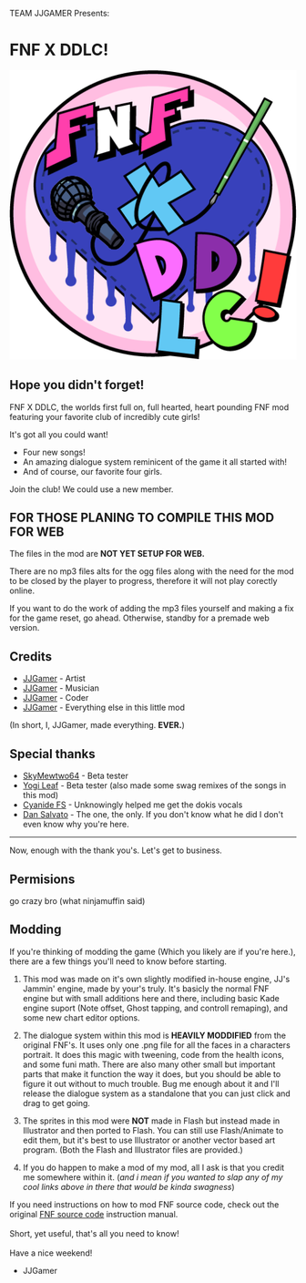 TEAM JJGAMER Presents:
# FNF X DDLC!
![FNF X DDLC!](art/iconOG.png)

Hope you didn't forget!
---
FNF X DDLC, the worlds first full on, full hearted, heart pounding FNF mod featuring your favorite club of incredibly cute girls!

It's got all you could want!
- Four new songs!
- An amazing dialogue system reminicent of the game it all started with!
- And of course, our favorite four girls.

Join the club! We could use a new member.

## FOR THOSE PLANING TO COMPILE THIS MOD FOR WEB
The files in the mod are **NOT YET SETUP FOR WEB.**

There are no mp3 files alts for the ogg files along with the need for the mod to be closed by the player to progress, therefore it will not play corectly online.

If you want to do the work of adding the mp3 files yourself and making a fix for the game reset, go ahead. Otherwise, standby for a premade web version.

## Credits
- [JJGamer](https://www.youtube.com/c/JJGamer_Internet_Idiot) - Artist
- [JJGamer](https://twitter.com/JJGOnlineIdiot) - Musician
- [JJGamer](https://discord.gg/Yqp9Xtfa3K) - Coder
- [JJGamer](https://gamebanana.com/mods/305555) - Everything else in this little mod

(In short, I, JJGamer, made everything. **EVER.**)

## Special thanks
- [SkyMewtwo64](https://www.youtube.com/channel/UCnseLr1Ytq5cCFrGXuie2cQ) - Beta tester
- [Yogi Leaf](https://www.youtube.com/channel/UCdXUQfYNNY0PkZf1zyiJmVg) - Beta tester (also made some swag remixes of the songs in this mod)
- [Cyanide FS](https://www.youtube.com/c/CyanideFS) - Unknowingly helped me get the dokis vocals
- [Dan Salvato](https://mobile.twitter.com/dansalvato?lang=en) - The one, the only. If you don't know what he did I don't even know why you're here.

---

Now, enough with the thank you's. Let's get to business.

## Permisions
go crazy bro
(what ninjamuffin said)

## Modding
If you're thinking of modding the game (Which you likely are if you're here.), there are a few things you'll need to know before starting.

1. This mod was made on it's own slightly modified in-house engine, JJ's Jammin' engine, made by your's truly. It's basicly the normal FNF engine but with small additions here and there, including basic Kade engine suport (Note offset, Ghost tapping, and controll remaping), and some new chart editor options.

2. The dialogue system within this mod is **HEAVILY MODDIFIED** from the original FNF's. It uses only one .png file for all the faces in a characters portrait. It does this magic with tweening, code from the health icons, and some funi math. There are also many other small but important parts that make it function the way it does, but you should be able to figure it out without to much trouble. Bug me enough about it and I'll release the dialogue system as a standalone that you can just click and drag to get going.

3. The sprites in this mod were **NOT** made in Flash but instead made in Illustrator and then ported to Flash. You can still use Flash/Animate to edit them, but it's best to use Illustrator or another vector based art program. (Both the Flash and Illustrator files are provided.)

4. If you do happen to make a mod of my mod, all I ask is that you credit me somewhere within it. (_and i mean if you wanted to slap any of my cool links above in there that would be kinda swagness_)

If you need instructions on how to mod FNF source code, check out the original [FNF source code](https://github.com/ninjamuffin99/Funkin) instruction manual.
<br>
<br>
Short, yet useful, that's all you need to know!
<br>
<br>
Have a nice weekend!

- JJGamer

